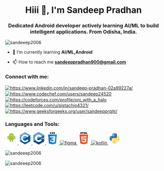 <h1 align="center">Hiii 👋, I'm Sandeep Pradhan</h1>
<h3 align="center">Dedicated Android developer actively learning AI/ML to build intelligent applications. From Odisha, India.</h3>

<p align="left"> <img src="https://komarev.com/ghpvc/?username=sandeeep2006&label=Profile%20views&color=0e75b6&style=flat" alt="sandeeep2006" /> </p>

- 🌱 I’m currently learning **AI/ML,Android**

- 📫 How to reach me **sandeeppradhan900@gmail.com**

<h3 align="left">Connect with me:</h3>
<p align="left">
<a href="https://linkedin.com/in/https://www.linkedin.com/in/sandeep-pradhan-02a99227a/" target="blank"><img align="center" src="https://raw.githubusercontent.com/rahuldkjain/github-profile-readme-generator/master/src/images/icons/Social/linked-in-alt.svg" alt="https://www.linkedin.com/in/sandeep-pradhan-02a99227a/" height="30" width="40" /></a>
<a href="https://www.codechef.com/users/https://www.codechef.com/users/sandeep24520" target="blank"><img align="center" src="https://cdn.jsdelivr.net/npm/simple-icons@3.1.0/icons/codechef.svg" alt="https://www.codechef.com/users/sandeep24520" height="30" width="40" /></a>
<a href="https://codeforces.com/profile/https://codeforces.com/profile/oni_with_a_halo" target="blank"><img align="center" src="https://raw.githubusercontent.com/rahuldkjain/github-profile-readme-generator/master/src/images/icons/Social/codeforces.svg" alt="https://codeforces.com/profile/oni_with_a_halo" height="30" width="40" /></a>
<a href="https://www.leetcode.com/https://leetcode.com/u/pistachio4321/" target="blank"><img align="center" src="https://raw.githubusercontent.com/rahuldkjain/github-profile-readme-generator/master/src/images/icons/Social/leet-code.svg" alt="https://leetcode.com/u/pistachio4321/" height="30" width="40" /></a>
<a href="https://auth.geeksforgeeks.org/user/https://www.geeksforgeeks.org/user/sandeepprqjtr/" target="blank"><img align="center" src="https://raw.githubusercontent.com/rahuldkjain/github-profile-readme-generator/master/src/images/icons/Social/geeks-for-geeks.svg" alt="https://www.geeksforgeeks.org/user/sandeepprqjtr/" height="30" width="40" /></a>
</p>

<h3 align="left">Languages and Tools:</h3>
<p align="left"> <a href="https://developer.android.com" target="_blank" rel="noreferrer"> <img src="https://raw.githubusercontent.com/devicons/devicon/master/icons/android/android-original-wordmark.svg" alt="android" width="40" height="40"/> </a> <a href="https://www.cprogramming.com/" target="_blank" rel="noreferrer"> <img src="https://raw.githubusercontent.com/devicons/devicon/master/icons/c/c-original.svg" alt="c" width="40" height="40"/> </a> <a href="https://www.w3schools.com/cpp/" target="_blank" rel="noreferrer"> <img src="https://raw.githubusercontent.com/devicons/devicon/master/icons/cplusplus/cplusplus-original.svg" alt="cplusplus" width="40" height="40"/> </a> <a href="https://www.w3schools.com/css/" target="_blank" rel="noreferrer"> <img src="https://raw.githubusercontent.com/devicons/devicon/master/icons/css3/css3-original-wordmark.svg" alt="css3" width="40" height="40"/> </a> <a href="https://www.figma.com/" target="_blank" rel="noreferrer"> <img src="https://www.vectorlogo.zone/logos/figma/figma-icon.svg" alt="figma" width="40" height="40"/> </a> <a href="https://www.w3.org/html/" target="_blank" rel="noreferrer"> <img src="https://raw.githubusercontent.com/devicons/devicon/master/icons/html5/html5-original-wordmark.svg" alt="html5" width="40" height="40"/> </a> <a href="https://kotlinlang.org" target="_blank" rel="noreferrer"> <img src="https://www.vectorlogo.zone/logos/kotlinlang/kotlinlang-icon.svg" alt="kotlin" width="40" height="40"/> </a> <a href="https://www.python.org" target="_blank" rel="noreferrer"> <img src="https://raw.githubusercontent.com/devicons/devicon/master/icons/python/python-original.svg" alt="python" width="40" height="40"/> </a> </p>

<p><img align="center" src="https://github-readme-stats.vercel.app/api/top-langs?username=sandeeep2006&show_icons=true&locale=en&layout=compact" alt="sandeeep2006" /></p>

<p><img align="center" src="https://github-readme-streak-stats.herokuapp.com/?user=sandeeep2006&" alt="sandeeep2006" /></p>
